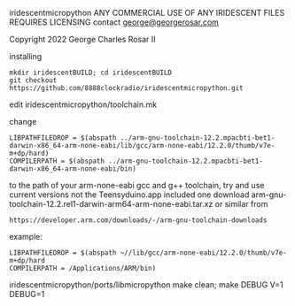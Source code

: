 iridescentmicropython
ANY COMMERCIAL USE OF ANY IRIDESCENT FILES REQUIRES LICENSING contact george@georgerosar.com

Copyright 2022 George Charles Rosar II

installing
```
mkdir iridescentBUILD; cd iridescentBUILD
git checkout https://github.com/8888clockradio/iridescentmicropython.git
```

edit iridescentmicropython/toolchain.mk

change
```
LIBPATHFILEDROP = $(abspath ../arm-gnu-toolchain-12.2.mpacbti-bet1-darwin-x86_64-arm-none-eabi/lib/gcc/arm-none-eabi/12.2.0/thumb/v7e-m+dp/hard)
COMPILERPATH = $(abspath ../arm-gnu-toolchain-12.2.mpacbti-bet1-darwin-x86_64-arm-none-eabi/bin)
```

to the path of your arm-none-eabi gcc and g++ toolchain, try and use current versions not the Teensyduino.app included one
download arm-gnu-toolchain-12.2.rel1-darwin-arm64-arm-none-eabi.tar.xz or similar from
```
https://developer.arm.com/downloads/-/arm-gnu-toolchain-downloads
```

example:
```
LIBPATHFILEDROP = $(abspath ~//lib/gcc/arm-none-eabi/12.2.0/thumb/v7e-m+dp/hard
COMPILERPATH = /Applications/ARM/bin)
```


iridescentmicropython/ports/libmicropython
make clean; make DEBUG V=1 DEBUG=1
